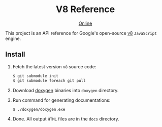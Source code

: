 <h1 align="center">V8 Reference</h1>

<p align="center"><a href="https://lbwa.github.io/v8-docs">Online</a></p>

This project is an API reference for Google's open-source [v8](https://github.com/v8/v8) `JavaScript` engine.

## Install

1. Fetch the latest version `v8` source code:

   ```bash
   $ git submodule init
   $ git submodule foreach git pull
   ```

1. Download [doxygen](https://github.com/doxygen/doxygen) binaries into `doxygen` directory.

1. Run command for generating documentations:

   ```bash
   $ ./doxygen/doxygen.exe
   ```

1. Done. All output `HTML` files are in the `docs` directory.
